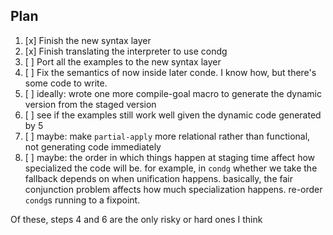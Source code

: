 Plan
----

1. [x] Finish the new syntax layer
2. [x] Finish translating the interpreter to use condg
3. [ ] Port all the examples to the new syntax layer
4. [ ] Fix the semantics of now inside later conde. I know how, but there's some code to write.
5. [ ] ideally: wrote one more compile-goal macro to generate the dynamic version from the staged version
6. [ ] see if the examples still work well given the dynamic code generated by 5
7. [ ] maybe: make `partial-apply` more relational rather than functional, not generating code immediately
8. [ ] maybe: the order in which things happen at staging time affect how specialized the code will be. for example, in `condg` whether we take the fallback depends on when unification happens. basically, the fair conjunction problem affects how much specialization happens. re-order `condg`s running to a fixpoint.

Of these, steps 4 and 6 are the only risky or hard ones I think
